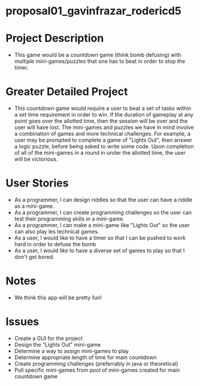 # proposal01_gavinfrazar_rodericd5

# Project Description
  * This game would be a countdown game (think bomb defusing) with multiple mini-games/puzzles that one has to beat in order to stop the timer.  

# Greater Detailed Project
  * This countdown game would require a user to beat a set of tasks within a set time requirement in order to win. If the duration of gameplay at any point goes over the allotted time, then the session will be over and the user will have lost. The mini-games and puzzles we have in mind involve a combination of games and more technical challenges. For example, a user may be prompted to complete a game of "Lights Out", then answer a logic puzzle, before being asked to write some code. Upon completion of all of the mini-games in a round in under the allotted time, the user will be victorious.
  
# User Stories
  * As a programmer, I can design riddles so that the user can have a riddle as a mini-game.
  * As a programmer, I can create programming challenges so the user can test their programming skills in a mini-game.
  * As a programmer, I can make a mini-game like "Lights Out" so the user can also play les technical games.
  * As a user, I would like to have a timer so that I can be pushed to work hard in order to defuse the bomb
  * As a user, I would like to have a diverse set of games to play so that I don't get bored.
  
# Notes
  * We think this app will be pretty fun!

# Issues
  * Create a GUI for the project
  * Design the "Lights Out" mini-game
  * Determine a way to assign mini-games to play
  * Determine appropriate length of time for main countdown
  * Create programming challenges (preferrably in java or theoretical)
  * Pull specific mini-games from pool of mini-games created for main countdown game
